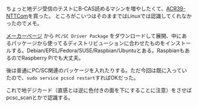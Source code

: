 <!-- 
.. title: ACR39-NTTCom on Linux
.. slug: 2017-01-13-acr39-nttcom
.. date: 2017-01-13 01:25:13 UTC+09:00
.. tags: B-CAS,Linux,ubuntu,Raspbian
.. category: 
.. link: 
.. description: 
.. type: text
-->

ちょっと地デジ受信のテストにB-CAS読めるマシンを増やしたくて、[ACR39-NTTCom](https://www.amazon.co.jp/dp/B017Y8QV4O/)を買った。
ところがこいつはそのままではLinuxでは認識してくれなかったのでメモ。

[メーカーページ](http://www.acs.com.hk/en/driver/302/acr39u-smart-card-reader/) から `PC/SC Driver Package` をダウンロードして展開、中にあるパッケージから使ってるディストリビューションに合わせたものをインストールする。Debian/EPEL/Fedora/SUSE/Raspbian/Ubuntuとある。RaspbianもあるのでRaspberry Piでも大丈夫。

後は普通にPC/SC関連のパッケージを入れたりする。ただ今回は既に入っていたので、`sudo service pcscd restart`すればOKだった。

これで地デジカード（直感とは逆に色付きの面を下にすることに注意）をさせばpcsc_scanとかで認識する。
